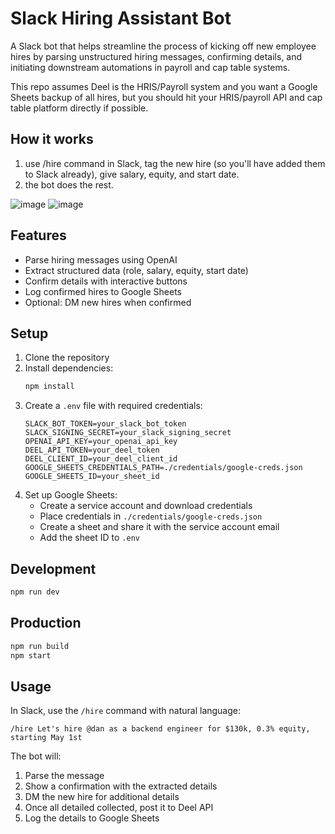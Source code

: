 # Slack Hiring Assistant Bot

A Slack bot that helps streamline the process of kicking off new employee hires by parsing unstructured hiring messages, confirming details, and initiating downstream automations in payroll and cap table systems. 

This repo assumes Deel is the HRIS/Payroll system and you want a Google Sheets backup of all hires, but you should hit your HRIS/payroll API and cap table platform directly if possible.

## How it works
1. use /hire command in Slack, tag the new hire (so you'll have added them to Slack already), give salary, equity, and start date.
2. the bot does the rest.

![image](https://github.com/user-attachments/assets/17e79c81-988c-455b-b7dd-833beff85da3)
![image](https://github.com/user-attachments/assets/5a4fc119-d2c4-4f74-86c7-0188c178d809)

## Features

- Parse hiring messages using OpenAI
- Extract structured data (role, salary, equity, start date)
- Confirm details with interactive buttons
- Log confirmed hires to Google Sheets
- Optional: DM new hires when confirmed

## Setup

1. Clone the repository
2. Install dependencies:
   ```bash
   npm install
   ```
3. Create a `.env` file with required credentials:
   ```
   SLACK_BOT_TOKEN=your_slack_bot_token
   SLACK_SIGNING_SECRET=your_slack_signing_secret
   OPENAI_API_KEY=your_openai_api_key
   DEEL_API_TOKEN=your_deel_token
   DEEL_CLIENT_ID=your_deel_client_id
   GOOGLE_SHEETS_CREDENTIALS_PATH=./credentials/google-creds.json
   GOOGLE_SHEETS_ID=your_sheet_id
   ```
4. Set up Google Sheets:
   - Create a service account and download credentials
   - Place credentials in `./credentials/google-creds.json`
   - Create a sheet and share it with the service account email
   - Add the sheet ID to `.env`

## Development

```bash
npm run dev
```

## Production

```bash
npm run build
npm start
```

## Usage

In Slack, use the `/hire` command with natural language:

```
/hire Let's hire @dan as a backend engineer for $130k, 0.3% equity, starting May 1st
```

The bot will:
1. Parse the message
2. Show a confirmation with the extracted details
3. DM the new hire for additional details
4. Once all detailed collected, post it to Deel API
5. Log the details to Google Sheets 
